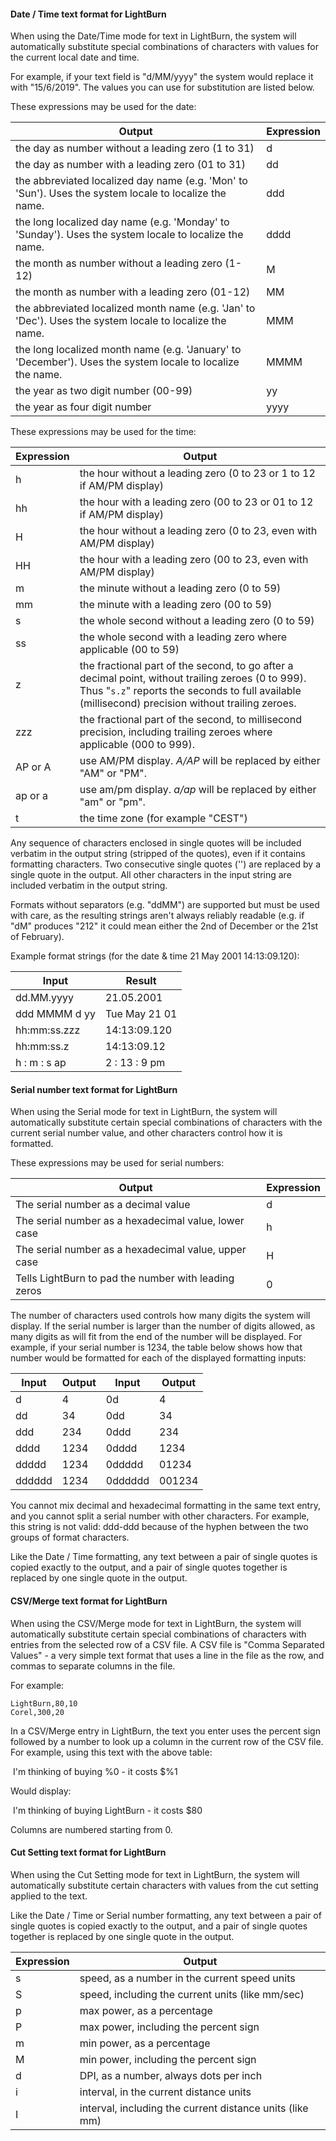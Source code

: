 #### Date / Time text format for LightBurn

When using the Date/Time mode for text in LightBurn, the system will automatically substitute special combinations of characters with values for the current local date and time.

For example, if your text field is "d/MM/yyyy" the system would replace it with "15/6/2019". The values you can use for substitution are listed below.

These expressions may be used for the date:

| Output                                                       | Expression |
| ------------------------------------------------------------ | ---------- |
| the day as number without a leading zero (1 to 31)           | d          |
| the day as number with a leading zero (01 to 31)             | dd         |
| the abbreviated localized day name (e.g. 'Mon' to 'Sun'). Uses the system locale to localize the name. | ddd        |
| the long localized day name (e.g. 'Monday' to 'Sunday'). Uses the system locale to localize the name. | dddd       |
| the month as number without a leading zero (1-12)            | M          |
| the month as number with a leading zero (01-12)              | MM         |
| the abbreviated localized month name (e.g. 'Jan' to 'Dec'). Uses the system locale to localize the name. | MMM        |
| the long localized month name (e.g. 'January' to 'December'). Uses the system locale to localize the name. | MMMM       |
| the year as two digit number (00-99)                         | yy         |
| the year as four digit number                                | yyyy       |

These expressions may be used for the time:

| Expression | Output                                                       |
| ---------- | ------------------------------------------------------------ |
| h          | the hour without a leading zero (0 to 23 or 1 to 12 if AM/PM display) |
| hh         | the hour with a leading zero (00 to 23 or 01 to 12 if AM/PM display) |
| H          | the hour without a leading zero (0 to 23, even with AM/PM display) |
| HH         | the hour with a leading zero (00 to 23, even with AM/PM display) |
| m          | the minute without a leading zero (0 to 59)                  |
| mm         | the minute with a leading zero (00 to 59)                    |
| s          | the whole second without a leading zero (0 to 59)            |
| ss         | the whole second with a leading zero where applicable (00 to 59) |
| z          | the fractional part of the second, to go after a decimal point, without trailing zeroes (0 to 999). Thus "`s.z`" reports the seconds to full available (millisecond) precision without trailing zeroes. |
| zzz        | the fractional part of the second, to millisecond precision, including trailing zeroes where applicable (000 to 999). |
| AP or A    | use AM/PM display. *A/AP* will be replaced by either "AM" or "PM". |
| ap or a    | use am/pm display. *a/ap* will be replaced by either "am" or "pm". |
| t          | the time zone (for example "CEST")                           |

Any sequence of characters enclosed in single quotes will be included verbatim in the output string (stripped of the quotes), even if it contains formatting characters. Two consecutive single quotes ('') are replaced by a single quote in the output. All other characters in the input string are included verbatim in the output string.

Formats without separators (e.g. "ddMM") are supported but must be used with care, as the resulting strings aren't always reliably readable (e.g. if "dM" produces "212" it could mean either the 2nd of December or the 21st of February).

Example format strings (for the date & time 21 May 2001 14:13:09.120):

| Input         | Result        |
| ------------- | ------------- |
| dd.MM.yyyy    | 21.05.2001    |
| ddd MMMM d yy | Tue May 21 01 |
| hh:mm:ss.zzz  | 14:13:09.120  |
| hh:mm:ss.z    | 14:13:09.12   |
| h​ : m : s ap  | 2 : 13 : 9 pm |



#### Serial number text format for LightBurn

When using the Serial mode for text in LightBurn, the system will automatically substitute certain special combinations of characters with the current serial number value, and other characters control how it is formatted.

These expressions may be used for serial numbers:

| Output                                               | Expression |
| ---------------------------------------------------- | ---------- |
| The serial number as a decimal value                 | d          |
| The serial number as a hexadecimal value, lower case | h          |
| The serial number as a hexadecimal value, upper case | H          |
| Tells LightBurn to pad the number with leading zeros | 0          |

The number of characters used controls how many digits the system will display.  If the serial number is larger than the number of digits allowed, as many digits as will fit from the end of the number will be displayed.  For example, if your serial number is 1234, the table below shows how that number would be formatted for each of the displayed formatting inputs:

| Input  | Output | Input   | Output |
| ------ | ------ | ------- | ------ |
| d      | 4      | 0d      | 4      |
| dd     | 34     | 0dd     | 34     |
| ddd    | 234    | 0ddd    | 234    |
| dddd   | 1234   | 0dddd   | 1234   |
| ddddd  | 1234   | 0ddddd  | 01234  |
| dddddd | 1234   | 0dddddd | 001234 |

You cannot mix decimal and hexadecimal formatting in the same text entry, and you cannot split a serial number with other characters.  For example, this string is not valid: ddd-ddd because of the hyphen between the two groups of format characters.

Like the Date / Time formatting, any text between a pair of single quotes is copied exactly to the output, and a pair of single quotes together is replaced by one single quote in the output.



#### CSV/Merge text format for LightBurn

When using the CSV/Merge mode for text in LightBurn, the system will automatically substitute certain special combinations of characters with entries from the selected row of a CSV file. A CSV file is "Comma Separated Values" - a very simple text format that uses a line in the file as the row, and commas to separate columns in the file.

For example:

```
LightBurn,80,10
Corel,300,20
```

In a CSV/Merge entry in LightBurn, the text you enter uses the percent sign followed by a number to look up a column in the current row of the CSV file. For example, using this text with the above table:

​	I'm thinking of buying %0 - it costs $%1

Would display:

​	I'm thinking of buying LightBurn - it costs $80

Columns are numbered starting from 0.



#### Cut Setting text format for LightBurn

When using the Cut Setting mode for text in LightBurn, the system will automatically substitute certain characters with values from the cut setting applied to the text.

Like the Date / Time or Serial number formatting, any text between a pair of single quotes is copied exactly to the output, and a pair of single quotes together is replaced by one single quote in the output.

| Expression | Output                                                   |
| ---------- | -------------------------------------------------------- |
| s          | speed, as a number in the current speed units            |
| S          | speed, including the current units (like mm/sec)         |
| p          | max power, as a percentage                               |
| P          | max power, including the percent sign                    |
| m          | min power, as a percentage                               |
| M          | min power, including the percent sign                    |
| d          | DPI, as a number, always dots per inch                   |
| i          | interval, in the current distance units                  |
| I          | interval, including the current distance units (like mm) |

